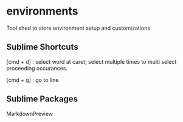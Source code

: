 environments
============

Tool shed to store environment setup and customizations

## Sublime Shortcuts

[cmd + d] : select word at caret; select multiple times to multi select proceeding occurances.

[cmd + g] : go to line

## Sublime Packages

MarkdownPreview